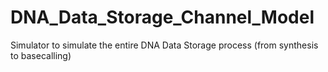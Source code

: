 # DNA_Data_Storage_Channel_Model
Simulator to simulate the entire DNA Data Storage process (from synthesis to basecalling)
